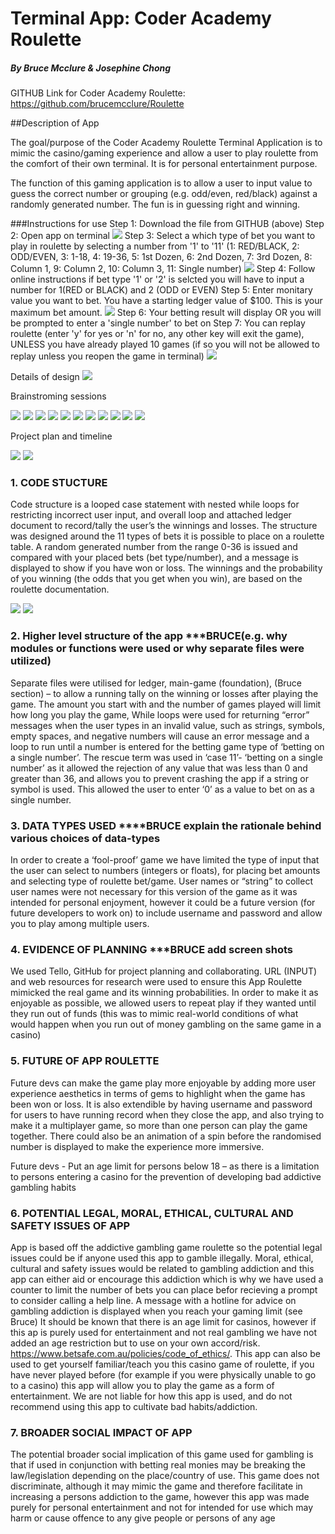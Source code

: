 # Terminal App: Coder Academy Roulette
##### By Bruce Mcclure & Josephine Chong

GITHUB Link for Coder Academy Roulette: <https://github.com/brucemcclure/Roulette>

##Description of App

The goal/purpose of the Coder Academy Roulette Terminal Application is to mimic the casino/gaming experience and allow a user to play roulette from the comfort of their own terminal. It is for personal entertainment purpose.

The function of this gaming application is to allow a user to input value to guess the correct number or grouping (e.g. odd/even, red/black) against a randomly generated number. The fun is in guessing right and winning.

###Instructions for use
Step 1:  Download the file from GITHUB (above)
Step 2: Open app on terminal
![](Screenshots/1.png)
Step 3: Select a which type of bet you want to play in roulette by selecting a number from '1' to '11' (1: RED/BLACK, 2: ODD/EVEN, 3: 1-18, 4: 19-36, 5: 1st Dozen, 6: 2nd Dozen, 7: 3rd Dozen, 8: Column 1, 9: Column 2, 10: Column 3, 11: Single number)
![](Screenshots/2.png)
Step 4: Follow online instructions if bet type '1' or '2' is selcted you will have to input a number for 1(RED or BLACK) and 2 (ODD or EVEN)
Step 5: Enter monitary value you want to bet. You have a starting ledger value of $100. This is your maximum bet amount.
![](Screenshots/3.png)
Step 6: Your betting result will display OR you will be prompted to enter a 'single number' to bet on
Step 7: You can replay roulette (enter 'y' for yes or 'n' for no, any other key will exit the game), UNLESS you have already played 10 games (if so you will not be allowed to replay unless you reopen the game in terminal)
![](Screenshots/4.png)



Details of design
![](Pictures/Roulette.jpg)

Brainstroming sessions

![](Pictures%20/brainstorming/1.jpg)
![](Pictures%20/brainstorming/2.jpg)
![](Pictures%20/brainstorming/3.jpg)
![](Pictures%20/brainstorming/4.jpg)
![](Pictures%20/brainstorming/5.jpg)
![](Pictures%20/brainstorming/6.jpg)
![](Pictures%20/brainstorming/7.jpg)
![](Pictures%20/brainstorming/8.jpg)
![](Pictures%20/brainstorming/9.jpg)
![](Pictures%20/brainstorming/10.jpg)
![](Pictures%20/brainstorming/11.jpg)

Project plan and timeline


![](Pictures%20/Trello/t1.png)
![](Pictures%20/Trello/t2.png)



### 1.	CODE STUCTURE

Code structure is a looped case statement with nested while loops for restricting incorrect user input, and overall loop and attached ledger document to record/tally the user’s the winnings and losses. The structure was designed around the 11 types of bets it is possible to place on a roulette table. A random generated number from the range 0-36 is issued and compared with your placed bets (bet type/number), and a message is displayed to show if you have won or loss. The winnings and the probability of you winning (the odds that you get when you win), are based on the roulette documentation.

![](Pictures%20/base_table.png)
![](Pictures%20/odds.png)



### 2. Higher level structure of the app ***BRUCE(e.g. why modules or functions were used or why separate files were utilized)

Separate files were utilised for ledger, main-game (foundation), (Bruce section) – to allow a running tally on the winning or losses after playing the game. The amount you start with and the number of games played will limit how long you play the game,
While loops were used for returning “error” messages when the user types in an invalid value, such as strings, symbols, empty spaces, and negative numbers will cause an error message and a loop to run until a number is entered for the betting game type of ‘betting on a single number’. The rescue term was used in ‘case 11’- ‘betting on a single number’ as it allowed the rejection of any value that was less than 0 and greater than 36, and allows you to prevent crashing the app if a string or symbol is used. This allowed the user to enter ‘0’ as a value to bet on as a single number.

### 3.	DATA TYPES USED ****BRUCE explain the rationale behind various choices of data-types

In order to create a ‘fool-proof’ game we have limited the type of input that the user can select to numbers (integers or floats), for placing bet amounts and selecting type of roulette bet/game. User names or “string” to collect user names were not necessary for this version of the game as it was intended for personal enjoyment, however it could be a future version (for future developers to work on) to include username and password and allow you to play among multiple users.

### 4.	EVIDENCE OF PLANNING ***BRUCE add screen shots
We used Tello, GitHub for project planning and collaborating. URL (INPUT) and web resources for research were used to ensure this App Roulette mimicked the real game and its winning probabilities. In order to make it as enjoyable as possible, we allowed users to repeat play if they wanted until they run out of funds (this was to mimic real-world conditions of what would happen when you run out of money gambling on the same game in a casino)

### 5. FUTURE OF APP ROULETTE
Future devs can make the game play more enjoyable by adding more user experience aesthetics in terms of gems to highlight when the game has been won or loss. It is also extendible by having username and password for users to have running record when they close the app, and also trying to make it a multiplayer game, so more than one person can play the game together. There could also be an animation of a spin before the randomised number is displayed to make the experience more immersive. 

Future devs - Put an age limit for persons below 18 – as there is a limitation to persons entering a casino for the prevention of developing bad addictive gambling habits

### 6. POTENTIAL LEGAL, MORAL, ETHICAL, CULTURAL AND SAFETY ISSUES OF APP

App is based off the addictive gambling game roulette so the potential legal issues could be if anyone used this app to gamble illegally. Moral, ethical, cultural and safety issues would be related to gambling addiction and this app can either aid or encourage this addiction which is why we have used a counter to limit the number of bets you can place befor recieving a prompt to consider calling a help line. A message with a hotline for advice on gambling addiction is displayed when you reach your gaming limit (see Bruce)
It should be known that there is an age limit for casinos, however if this ap is purely used for entertainment and not real gambling we have not added an age restriction but to use on your own accord/risk.
https://www.betsafe.com.au/policies/code_of_ethics/. 
This app can also be used to get yourself familiar/teach you this casino game of roulette, if you have never played before (for example if you were physically unable to go to a casino) this app will allow you to play the game as a form of entertainment. We are not liable for how this app is used, and do not recommend using this app to cultivate bad habits/addiction.

### 7. BROADER SOCIAL IMPACT OF APP  

The potential broader social implication of this game used for gambling is that if used in conjunction with betting real monies may be breaking the law/legislation depending on the place/country of use. This game does not discriminate, although it may mimic the game and therefore facilitate in increasing a persons addiction to the game, however this app was made purely for personal entertainment and not for intended for use which may harm or cause offence to any give people or persons of any age





